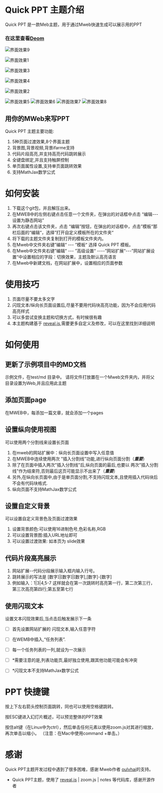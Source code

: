 # Quick PPT 主题介绍
Quick PPT 是一款Meb主题，用于通过Mweb快速生成可以展示用的PPT

### 在这里查看[Deom](http://demo.kenthink.com/theme/quick-ppt/index.html#/)

![界面效果9](https://github.com/ideacco/MWeb-Theme-Quick-PPT/blob/master/test/images/Quick_PPT9.jpeg)

![界面效果1](https://github.com/ideacco/MWeb-Theme-Quick-PPT/blob/master/test/images/Quick_PPT1.jpeg)

![界面效果3](https://github.com/ideacco/MWeb-Theme-Quick-PPT/blob/master/test/images/Quick_PPT3.jpeg)

![界面效果4](https://github.com/ideacco/MWeb-Theme-Quick-PPT/blob/master/test/images/Quick_PPT4.jpeg)

![界面效果2](https://github.com/ideacco/MWeb-Theme-Quick-PPT/blob/master/test/images/Quick_PPT2.jpeg)

![界面效果5](https://github.com/ideacco/MWeb-Theme-Quick-PPT/blob/master/test/images/Quick_PPT5.jpeg)
![界面效果6](https://github.com/ideacco/MWeb-Theme-Quick-PPT/blob/master/test/images/Quick_PPT6.jpeg)
![界面效果7](https://github.com/ideacco/MWeb-Theme-Quick-PPT/blob/master/test/images/Quick_PPT7.jpeg)
![界面效果8](https://github.com/ideacco/MWeb-Theme-Quick-PPT/blob/master/test/images/Quick_PPT8.jpeg)



## 用你的MWeb来写PPT
Quick PPT 主题主要功能:

1. 5种页面过渡效果,8个界面主题
2. 背景图,背景视频,背景ifarme支持
3. 代码片段高亮,并支持高亮代码跳转展示
4. 全键盘绑定,并且支持触屏控制
5. 单页面属性设置,支持单页面跳转效果
6. 支持MathJax数学公式


# 如何安装

1. 下载这个git包，并且解压出来。
2. 在MWEB中的左侧右键点击任意一个文件夹，在弹出的对话框中点击 “编辑---设置为静态网站”
3. 再次右键点击该文件夹，点击 “编辑”按钮，在弹出的对话框中，点击”模板“那栏后面的“编辑“，选择”打开自定义模板所在的文件夹“
4. 将下载的主题文件夹复制到打开的模板文件夹内。
5. 在Mweb中文件夹右键”编辑“ --- ”模板“ 选择 Quick PPT 模板。
6. 在Mweb中文件夹右键”编辑“ --- ”高级设置“ ----”网站扩展“---”网站扩展设置“中设置相应的字段：切换效果，主题及默认高亮语言
7. 在Mweb中新建文档，在网站扩展中，设置相应的页面参数

# 使用技巧

1. 页面尽量不要太多文字
2. 闪现文本/纵向长页面设置后,尽量不要用代码块高亮功能，因为不会应用代码高亮样式
3. 可以多尝试变换主题和切换方式，有时候很有趣
4. 本主题构建基于 [reveal.js](https://github.com/hakimel/reveal.js),需要更多自定义及修改，可以在这里找到详细说明


# 如何使用

## 更新了示例项目中的MD文档
示例文件，在test/md 目录中。
请将文件打放置在一个Mweb文件夹内，并将父目录设置为Web,并且应用此主题

## 添加页面page

在MWEB中，每添加一篇文章，就会添加一个pages

## 设置纵向使用视图

可以使用两个分割线来设置长页面
1. 在mweb的网站扩展中：纵向长页面设置中写入任意值
2. 在MWEB中连续使用两次 "插入分割线"功能,进行纵向页面分割（***重要***）
3. 除了在页面中插入两次"插入分割线"后,纵向页面的最后,也要以 两次"插入分割线"作为结束符,否则最后这页可能显示不出来了（***重要***）
4. 另外,在纵向长页面中,由于是单页面分割,不支持闪现文本,且使用插入代码块后不会有代码块格式.
5. 纵向页面不支持MathJax数学公式


## 设置自定义背景

可以设置自定义背景色及页面过渡效果
1. 设置背景颜色:可以使用16进制色号,色彩名称,RGB
2. 可以设置背景图:插入URL地址即可
3. 可以设置过渡效果: 如本页为 slide效果

## 代码片段高亮展示

1. 网站扩展--代码分段展示输入框内输入行号。
2. 跳转展示的写法是 [数字]|[数字]|[数字],[数字]-[数字]
3. 例如输入：1|3|4,5-7 这样就会在第一次跳转时高亮第一行，第二次第三行，第三次高亮第四行;第五至第七行


## 使用闪现文本

设置文本闪现效果后,当点击后触发展示下一条

* [ ] 首先设置网站扩展的 闪现文本,输入任意字符
* [ ] 在WEMB中插入,“任务列表”.
* [ ] 每一个任务列表的一列,就设为一次展示
* [ ] *需要注意的是,列表功能页,最好独立使用,跟其他功能可能会有冲突
* [ ] *闪现文本不支持MathJax数学公式


# PPT 快捷键

按上下左右箭头控制页面跳转，同也可以使用空格键跳转。

按ESC键进入幻灯片概述，可以预览整体的PPT效果

按住alt键（在Linux中为ctrl），然后单击任何元素以使用zoom.js对其进行缩放，再次单击以缩小。
（注意：在Mac中使用command +单击。）



# 感谢

Quick PPT主题开发过程中遇到了很多困难，感谢 Mweb作者 [oulvhai]()的支持。


* Quick PPT主题，使用了 [reveal.js](https://github.com/hakimel/reveal.js) | zoom.js | notes 等代码库，感谢开源作者
